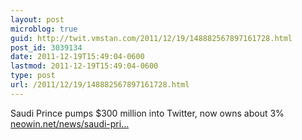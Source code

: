 ```yaml
---
layout: post
microblog: true
guid: http://twit.vmstan.com/2011/12/19/148882567897161728.html
post_id: 3039134
date: 2011-12-19T15:49:04-0600
lastmod: 2011-12-19T15:49:04-0600
type: post
url: /2011/12/19/148882567897161728.html
---
```

Saudi Prince pumps $300 million into Twitter, now owns about 3% <a href="http://www.neowin.net/news/saudi-prince-pumps-300-million-into-twitter">neowin.net/news/saudi-pri…</a>
